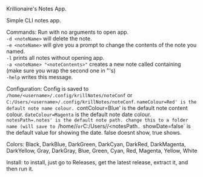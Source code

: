Krillionaire's Notes App.

Simple CLI notes app.

Commands:
  Run with no arguments to open app.  
  `-d <noteName>` will delete the note.  
  `-e <noteName>` will give you a prompt to change the contents of the note you named.  
  `-l` prints all notes without opening app.  
  `-a <noteName> "<noteContents>"` creates a new note called <noteName> containing <noteContents> (make sure you wrap the second one in "'s)  
  `-help` writes this message.  

Configuration:
  Config is saved to `/home/<username>/.config/krillNotes/noteConf` or `C:/Users/<username>/.config/krillNotes/noteConf`.
  `nameColour=Red' is the default note name colour.
  `contColour=Blue' is the default note content colour.
  `dateColour=Magenta` is the default note date colour.
  `notesPath=.notes' is the default note path. change this to a folder name (will save to `/home/<username>/<notesPath>` or `C:/Users/<username>/<notesPath`.
  `showDate=false` is the default value for showing the date. false doesnt show, true shows.

Colors:
  Black, DarkBlue, DarkGreen, DarkCyan, DarkRed, DarkMagenta, DarkYellow, Gray, DarkGray, Blue, Green, Cyan, Red, Magenta, Yellow, White 

Install:
  to install, just go to Releases, get the latest release, extract it, and then run it.
